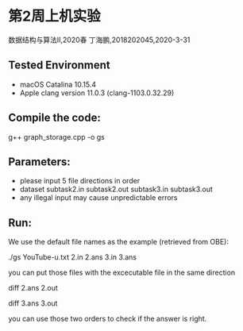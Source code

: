 # 第2周上机实验

数据结构与算法II,2020春
丁海鹏,2018202045,2020-3-31


## Tested Environment
- macOS Catalina 10.15.4
- Apple clang version 11.0.3 (clang-1103.0.32.29)


## Compile the code:
g++  graph_storage.cpp -o gs


## Parameters:
- please input 5 file directions in order
- dataset subtask2.in subtask2.out subtask3.in subtask3.out
- any illegal input may cause unpredictable errors


## Run:
We use the default file names as the example (retrieved from OBE):

./gs YouTube-u.txt 2.in 2.ans 3.in 3.ans

you can put those files with the excecutable file in the same direction

diff 2.ans 2.out

diff 3.ans 3.out

you can use those two orders to check if the answer is right.


